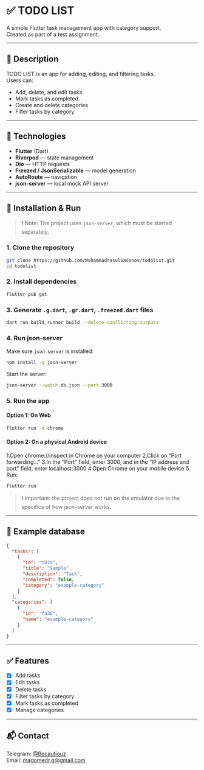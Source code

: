 
# ✅ TODO LIST

A simple Flutter task management app with category support.  
Created as part of a test assignment.

---

## 📌 Description

TODO LIST is an app for adding, editing, and filtering tasks.  
Users can:
- Add, delete, and edit tasks
- Mark tasks as completed
- Create and delete categories
- Filter tasks by category

---

## 🚀 Technologies

- **Flutter** (Dart)
- **Riverpod** — state management
- **Dio** — HTTP requests
- **Freezed / JsonSerializable** — model generation
- **AutoRoute** — navigation
- **json-server** — local mock API server

---

## 🧰 Installation & Run

> ❗ Note: The project uses `json-server`, which must be started separately.

### 1. Clone the repository

```bash
git clone https://github.com/MuhammadrasulGasanov/todolist.git
cd todolist
```

### 2. Install dependencies

```bash
flutter pub get
```

### 3. Generate `.g.dart`, `.gr.dart`, `.freezed.dart` files

```bash
dart run build_runner build --delete-conflicting-outputs
```

### 4. Run json-server

Make sure `json-server` is installed:

```bash
npm install -g json-server
```

Start the server:

```bash
json-server --watch db.json --port 3000
```

### 5. Run the app

#### Option 1: On Web

```bash
flutter run -d chrome
```

#### Option 2: On a physical Android device

1.Open chrome://inspect in Chrome on your computer
2.Click on “Port forwarding…”
3.In the “Port” field, enter 3000, and in the “IP address and port” field, enter localhost:3000
4.Open Chrome on your mobile device
5. Run:

```bash
flutter run
```
>❗ Important: the project does not run on the emulator due to the specifics of how json-server works.

---

## 📂 Example database

```json
{
  "tasks": [
    {
      "id": "c01a",
      "title": "Sample",
      "description": "Task",
      "completed": false,
      "category": "example-category"
    }
  ],
  "categories": [
    {
      "id": "fa36",
      "name": "example-category"
    }
  ]
}
```

---

## ✅ Features

- [x] Add tasks
- [x] Edit tasks
- [x] Delete tasks
- [x] Filter tasks by category
- [x] Mark tasks as completed
- [x] Manage categories

---

## 📬 Contact

Telegram: [@Becautiouz](https://t.me/Becautiouz)  
Email: magomedr.g@gmail.com


